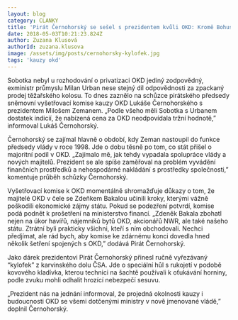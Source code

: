 ```yaml
---
layout: blog
category: CLANKY
title: 'Pirát Černohorský se sešel s prezidentem kvůli OKD: Kromě Bohuslava Sobotky by měl nést zodpovědnost i exministr Urban'
date: 2018-05-03T10:21:23.824Z
author: Zuzana Klusová
authorId: zuzana.klusova
image: /assets/img/posts/cernohorsky-kylofek.jpg
tags: 'kauzy okd'
---
```


Sobotka nebyl u rozhodování o privatizaci OKD jediný zodpovědný, exministr průmyslu Milan Urban nese stejný díl odpovědnosti za zpackaný prodej těžařského kolosu. To dnes zaznělo na schůzce pirátského předsedy sněmovní vyšetřovací komise kauzy OKD Lukáše Černohorského s prezidentem Milošem Zemanem. „Podle všeho měli Sobotka s Urbanem dostatek indicií, že nabízená cena za OKD neodpovídala tržní hodnotě,” informoval Lukáš Černohorský.
 
Černohorský se zajímal hlavně o období, kdy Zeman nastoupil do funkce předsedy vlády v roce 1998. Jde o dobu těsně po tom, co stát přišel o majoritní podíl v OKD. „Zajímalo mě, jak tehdy vypadala spolupráce vlády a nových majitelů. Prezident se ale spíše zaměřoval na problém vyvádění finančních prostředků a nehospodárné nakládání s prostředky společnosti,” komentuje průběh schůzky Černohorský.
 
Vyšetřovací komise k OKD momentálně shromažďuje důkazy o tom, že majitelé OKD v čele se Zdeňkem Bakalou učinili kroky, kterými vážně poškodili ekonomické zájmy státu. Pokud se podezření potvrdí, komise podá podnět k prošetření na ministerstvo financí. „Zdeněk Bakala zbohatl nejen na úkor havířů, nájemníků bytů OKD, akcionářů NWR, ale také našeho státu. Ztrátní byli prakticky všichni, kteří s ním obchodovali. Nechci předjímat, ale rád bych, aby komise ke zdárnému konci dovedla hned několik šetření spojených s OKD,” dodává Pirát Černohorský.
 
Jako dárek prezidentovi Pirát Černohorský přinesl ručně vyřezávaný “kylofek” z karvinského dolu ČSA. Jde o speciální hůl s rukojetí v podobě kovového kladívka, kterou technici na šachtě používali k oťukávání horniny, podle zvuku mohli odhalit hrozící nebezpečí sesuvu.

„Prezident nás na jednání informoval, že projedná okolnosti kauzy i budoucnosti OKD se všemi dotčenými ministry v nově jmenované vládě,” doplnil Černohorský.

